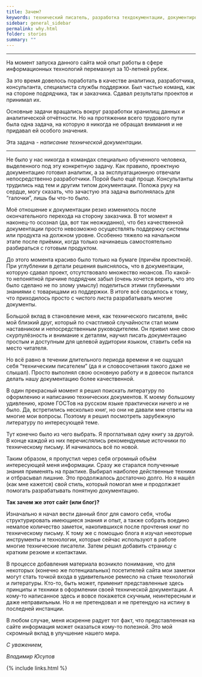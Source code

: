 ```yaml
---
title: Зачем?
keywords: технический писатель, разработка техдокументации, документирование API, технический писатель фриланс, технический писатель на подряд, блог технического писателя
sidebar: general_sidebar
permalink: why.html
folder: stories
summary: ""
---
```


***

На момент запуска данного сайта мой опыт работы в сфере информационных технологий перемахнул за 10-летней рубеж. 

За это время довелось поработать в качестве аналитика, разработчика, консультанта, специалиста службы поддержки. Был частью команд, как на стороне подрядчика, так и заказчика. Сдавал результаты проектов и принимал их. 

Основные задачи вращались вокруг разработки хранилищ данных и аналитической отчётности. Но на протяжении всего трудового пути была одна задача, на которую я никогда не обращал внимания и не придавал ей особого значения. 

Эта задача - *написание технической документации*. 

***

Не было у нас никогда в командах специально обученного человека, выделенного под эту конкретную задачу. Как правило, проектную документацию готовил аналитик, а за эксплуатационную отвечали непосредственно разработчики. Порой было ещё проще. Консультанты трудились над тем и другим типом документации. Положа руку на сердце, могу сказать, что зачастую эта задача выполнялась для “галочки”, лишь бы что-то было.

Моё отношение к документации резко изменилось после окончательного перехода на сторону заказчика. В тот момент я наконец-то осознал (да, вот так неожиданно), что без качественной документации просто невозможно осуществлять поддержку системы или продукта на должном уровне. Особенно тяжело на начальном этапе после приёмки, когда только начинаешь самостоятельно разбираться с готовым продуктом. 

До этого момента красиво было только на бумаге (причём проектной). При углублении в детали решения выяснялось, что в документации, которую сдавал проект, отсутствовало множество нюансов. По какой-то непонятной причине подрядчик забыл (очень хочется верить, что это было сделано не по злому умыслу) поделиться этими глубинными знаниями с товарищами из поддержки. В итоге всё сводилось к тому, что приходилось просто с чистого листа разрабатывать многие документы.

Большой вклад в становление меня, как технического писателя, внёс мой близкий друг, который по счастливой случайности стал моим наставником и непосредственным руководителем. Он привил мне свою скурпулёзность и внимание к деталям, научил писать документацию простым и доступным для целевой аудитории языком, ставить себя на место читателя.

Но всё равно в течении длительного периода времени я не ощущал себя “техническим писателем” (да я и словосочетания такого даже не слышал). Просто выполнял свою основную работу и в довесок пытался делать нашу документацию более качественной. 

В один прекрасный момент я решил поискать литературу по оформлению и написанию технических документов. К моему большому удивлению, кроме ГОСТов на русском языке практически ничего и не было. Да, встретились несколько книг, но они не давали мне ответы на многие мои вопросы. Поэтому я решил посмотреть зарубежную литературу по интересующей теме. 

Тут конечно было из чего выбрать. Я проглатывал одну книгу за другой. В конце каждой из них перечислялись рекомендуемые источники по техническому письму. И начиналось всё по новой. 

Таким образом, я пропустил через себя огромный объём интересующей меня информации. Сразу же старался полученные знания применять на практике. Выбирал наиболее действенные техники и отбрасывал лишние. Это продолжалось достаточно долго. Но я нашёл (как мне кажется) свой стиль, который помогал мне и продолжает помогать разрабатывать понятную документацию.

**Так зачем же этот сайт (или блог)?** 

Изначально я начал вести данный блог для самого себя, чтобы структурировать имеющиеся знания и опыт, а также собрать воедино немалое количество заметок, накопившихся после прочтения книг по техническому письму. К тому же с помощью блога я изучал некоторые инструменты и технологии, которые сейчас используют в работе многие технические писатели. Затем решил добавить страницу с кратким резюме и контактами. 

В процессе добавления материала возникло понимание, что для некоторых (конечно же потенциальных) посетителей сайта мои заметки могут стать точкой входа в удивительное ремесло на стыке технологий и литературы. Кто-то, быть может, применит представленные здесь принципы и техники в оформлении своей технической документации. А кому-то написанное здесь и вовсе покажется скучным, неинтересным и даже неправильным. Но я не претендовал и не претендую на истину в последней инстанции. 

В любом случае, меня искренне радует тот факт, что представленная на сайте информация может оказаться кому-то полезной. Это мой скромный вклад в улучшение нашего мира.

*С уважением,*

*Владимир Юсупов*



{% include links.html %}
